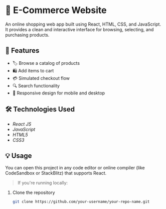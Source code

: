 # 🛒 E-Commerce Website

An online shopping web app built using React, HTML, CSS, and JavaScript. It provides a clean and interactive interface for browsing, selecting, and purchasing products.

## 🚀 Features

- 🏷 Browse a catalog of products
- 🛍 Add items to cart
- 💳 Simulated checkout flow
- 🔍 Search functionality
- 📱 Responsive design for mobile and desktop

## 🛠 Technologies Used

- *React JS*
- *JavaScript*
- *HTML5*
- *CSS3*

## 💡 Usage

You can open this project in any code editor or online compiler (like CodeSandbox or StackBlitz) that supports React.

> If you're running locally:
1. Clone the repository  
   ```bash
   git clone https://github.com/your-username/your-repo-name.git
